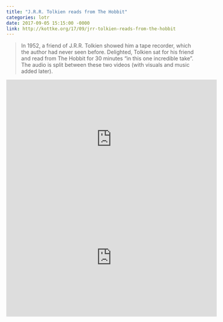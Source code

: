 ```yaml
---
title: "J.R.R. Tolkien reads from The Hobbit"
categories: lotr
date: 2017-09-05 15:15:00 -0000
link: http://kottke.org/17/09/jrr-tolkien-reads-from-the-hobbit
---
```

> In 1952, a friend of J.R.R. Tolkien showed him a tape recorder, which the author had never seen before. Delighted, Tolkien sat for his friend and read from The Hobbit for 30 minutes “in this one incredible take”. The audio is split between these two videos (with visuals and music added later).

<div><iframe width="560" height="315" src="https://www.youtube.com/embed/-_XhcY5Hg2E" frameborder="0" allowfullscreen></iframe></div>

<div><iframe width="560" height="315" src="https://www.youtube.com/embed/TuM1VbChiq8" frameborder="0" allowfullscreen></iframe></div>